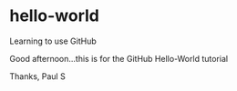 # hello-world
Learning to use GitHub

Good afternoon...this is for the GitHub Hello-World tutorial

Thanks,
Paul S
